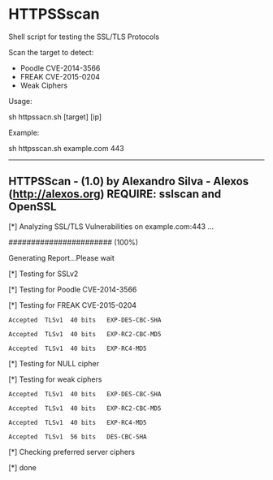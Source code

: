 # HTTPSSscan
Shell script for testing the SSL/TLS Protocols

Scan the target to detect:

* Poodle CVE-2014-3566
* FREAK CVE-2015-0204
* Weak Ciphers

Usage:

sh httpssacn.sh [target] [ip]

Example:

sh httpsscan.sh example.com 443

------------------------------------------------------
 HTTPSScan - (1.0)
 by Alexandro Silva - Alexos (http://alexos.org)
 REQUIRE: sslscan and OpenSSL
------------------------------------------------------

[*] Analyzing SSL/TLS Vulnerabilities on example.com:443 ...

#######################   (100%)

Generating Report...Please wait

[*] Testing for SSLv2

[*] Testing for Poodle CVE-2014-3566

[*] Testing for FREAK CVE-2015-0204

    Accepted  TLSv1  40 bits   EXP-DES-CBC-SHA
    
    Accepted  TLSv1  40 bits   EXP-RC2-CBC-MD5
    
    Accepted  TLSv1  40 bits   EXP-RC4-MD5
    

[*] Testing for NULL cipher


[*] Testing for weak ciphers

    Accepted  TLSv1  40 bits   EXP-DES-CBC-SHA
    
    Accepted  TLSv1  40 bits   EXP-RC2-CBC-MD5
    
    Accepted  TLSv1  40 bits   EXP-RC4-MD5
    
    Accepted  TLSv1  56 bits   DES-CBC-SHA

[*] Checking preferred server ciphers


[*] done
